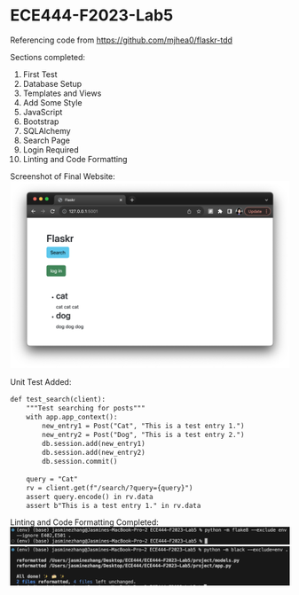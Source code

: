 # ECE444-F2023-Lab5

Referencing code from https://github.com/mjhea0/flaskr-tdd

Sections completed:
1. First Test
2. Database Setup
3. Templates and Views
4. Add Some Style
5. JavaScript
6. Bootstrap
7. SQLAlchemy
8. Search Page
9. Login Required
10. Linting and Code Formatting

Screenshot of Final Website:
![website](images/website.png)

Unit Test Added:
```
def test_search(client):
    """Test searching for posts"""
    with app.app_context():
        new_entry1 = Post("Cat", "This is a test entry 1.")
        new_entry2 = Post("Dog", "This is a test entry 2.")
        db.session.add(new_entry1)
        db.session.add(new_entry2)
        db.session.commit()

    query = "Cat"
    rv = client.get(f"/search/?query={query}")
    assert query.encode() in rv.data
    assert b"This is a test entry 1." in rv.data
```

Linting and Code Formatting Completed:
![reformat 1](images/reformat1.png)
![reformat 2](images/reformat2.png)